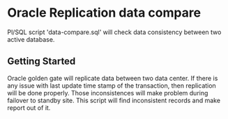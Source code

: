 # Oracle Replication data compare
Pl/SQL script 'data-compare.sql' will check data consistency between two active database.

## Getting Started

Oracle golden gate will replicate data between two data center. If there is any issue with last update time stamp of the transaction, then replication will be done properly. Those inconsistences will make problem during failover to standby site. This script will find inconsistent records and make report out of it.
